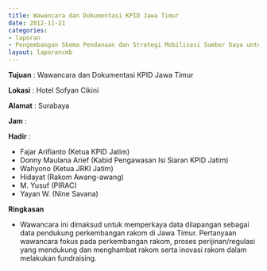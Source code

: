 ```yaml
---
title: Wawancara dan Dokumentasi KPID Jawa Timur 
date: 2012-11-21
categories:
- laporan
- Pengembangan Skema Pendanaan dan Strategi Mobilisasi Sumber Daya untuk Keberlanjutan Media komunitas di Indonesia
layout: laporancmb
---
```



**Tujuan** : Wawancara dan Dokumentasi KPID Jawa Timur 

**Lokasi** : Hotel Sofyan Cikini 

**Alamat** : Surabaya 

**Jam** : 

**Hadir** :
* Fajar Arifianto (Ketua KPID Jatim)
* Donny Maulana Arief (Kabid Pengawasan Isi Siaran KPID Jatim)
* Wahyono (Ketua JRKI Jatim)
* Hidayat (Rakom Awang-awang)
* M. Yusuf (PIRAC)
* Yayan W. (Nine Savana)

**Ringkasan**  
* Wawancara ini dimaksud untuk memperkaya data dilapangan sebagai data pendukung perkembangan rakom di Jawa Timur. Pertanyaan wawancara fokus pada perkembangan rakom, proses perijinan/regulasi yang mendukung dan menghambat rakom serta inovasi rakom dalam melakukan fundraising.
